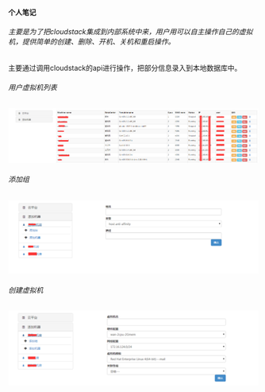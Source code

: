 #### 个人笔记
######       主要是为了把cloudstack集成到内部系统中来，用户用可以自主操作自己的虚拟机，提供简单的创建、删除、开机、关机和重启操作。
主要通过调用cloudstack的api进行操作，把部分信息录入到本地数据库中。
###### 用户虚拟机列表
![虚拟机列表](01.png)
###### 添加组
![添加组](02.png)
###### 创建虚拟机
![创建虚拟机](03.png)